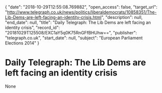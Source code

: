 {
  "date": "2018-10-29T12:55:08.769882", 
  "open_access": false, 
  "target_url": "http://www.telegraph.co.uk/news/politics/liberaldemocrats/10858351/The-Lib-Dems-are-left-facing-an-identity-crisis.html", 
  "description": null, 
  "end_date": null, 
  "title": "Daily Telegraph: The Lib Dems are left facing an identity crisis", 
  "record_id": "20181029T125508/EXC1aY5q0K75RnGFfBHUhw==", 
  "publisher": "telegraph.co.uk", 
  "start_date": null, 
  "subject": "European Parliament Elections 2014"
}

# Daily Telegraph: The Lib Dems are left facing an identity crisis

None